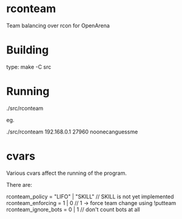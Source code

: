 rconteam
========

Team balancing over rcon for OpenArena

# Building

type: make -C src

# Running

./src/rconteam <host> <port> <rconpassword>

eg.

./src/rconteam 192.168.0.1 27960 noonecanguessme

# cvars

Various cvars affect the running of the program.

There are:

rconteam_policy      = "LIFO" | "SKILL" // SKILL is not yet implemented
rconteam_enforcing   = 1 | 0            // 1 -> force team change using !putteam
rconteam_ignore_bots = 0 | 1            // don't count bots at all
